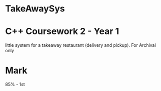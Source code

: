# TakeAwaySys

# C++ Coursework 2 - Year 1

little system for a takeaway restaurant (delivery and pickup). For Archival only

# Mark
85% - 1st
